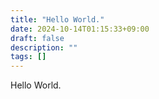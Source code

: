 ```yaml
---
title: "Hello World."
date: 2024-10-14T01:15:33+09:00
draft: false
description: ""
tags: []
---
```


Hello World.
